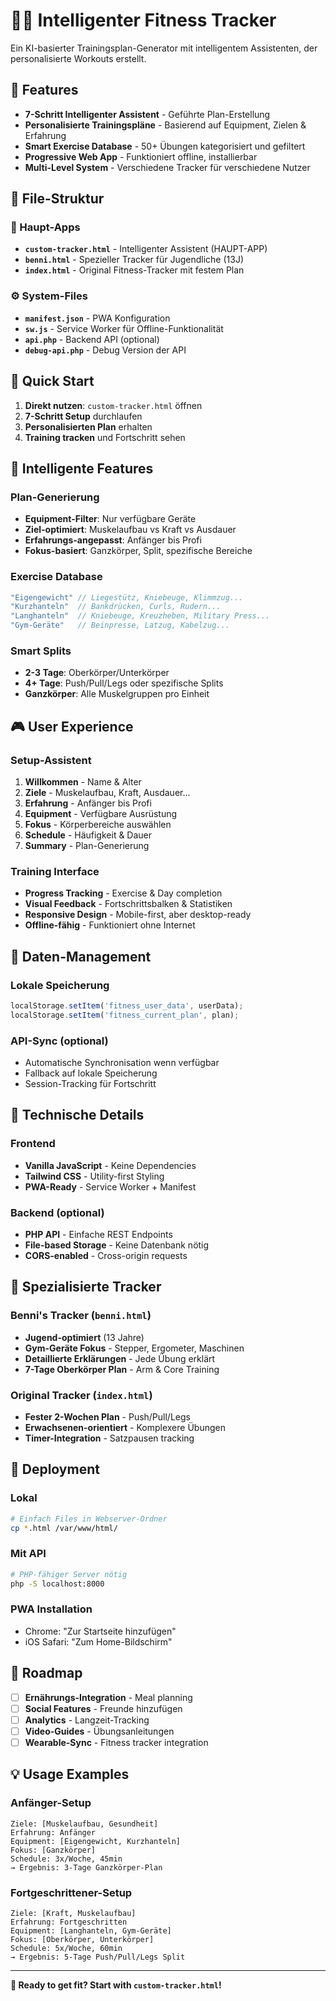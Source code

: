 # 🧙‍♂️ Intelligenter Fitness Tracker

Ein KI-basierter Trainingsplan-Generator mit intelligentem Assistenten, der personalisierte Workouts erstellt.

## 🎯 Features

- **7-Schritt Intelligenter Assistent** - Geführte Plan-Erstellung
- **Personalisierte Trainingspläne** - Basierend auf Equipment, Zielen & Erfahrung  
- **Smart Exercise Database** - 50+ Übungen kategorisiert und gefiltert
- **Progressive Web App** - Funktioniert offline, installierbar
- **Multi-Level System** - Verschiedene Tracker für verschiedene Nutzer

## 📁 File-Struktur

### 🎯 Haupt-Apps
- **`custom-tracker.html`** - Intelligenter Assistent (HAUPT-APP)
- **`benni.html`** - Spezieller Tracker für Jugendliche (13J)
- **`index.html`** - Original Fitness-Tracker mit festem Plan

### ⚙️ System-Files  
- **`manifest.json`** - PWA Konfiguration
- **`sw.js`** - Service Worker für Offline-Funktionalität
- **`api.php`** - Backend API (optional)
- **`debug-api.php`** - Debug Version der API

## 🚀 Quick Start

1. **Direkt nutzen**: `custom-tracker.html` öffnen
2. **7-Schritt Setup** durchlaufen
3. **Personalisierten Plan** erhalten
4. **Training tracken** und Fortschritt sehen

## 🧠 Intelligente Features

### Plan-Generierung
- **Equipment-Filter**: Nur verfügbare Geräte
- **Ziel-optimiert**: Muskelaufbau vs Kraft vs Ausdauer  
- **Erfahrungs-angepasst**: Anfänger bis Profi
- **Fokus-basiert**: Ganzkörper, Split, spezifische Bereiche

### Exercise Database
```javascript
"Eigengewicht" // Liegestütz, Kniebeuge, Klimmzug...
"Kurzhanteln"  // Bankdrücken, Curls, Rudern...
"Langhanteln"  // Kniebeuge, Kreuzheben, Military Press...
"Gym-Geräte"   // Beinpresse, Latzug, Kabelzug...
```

### Smart Splits
- **2-3 Tage**: Oberkörper/Unterkörper
- **4+ Tage**: Push/Pull/Legs oder spezifische Splits
- **Ganzkörper**: Alle Muskelgruppen pro Einheit

## 🎮 User Experience

### Setup-Assistent
1. **Willkommen** - Name & Alter
2. **Ziele** - Muskelaufbau, Kraft, Ausdauer...
3. **Erfahrung** - Anfänger bis Profi
4. **Equipment** - Verfügbare Ausrüstung  
5. **Fokus** - Körperbereiche auswählen
6. **Schedule** - Häufigkeit & Dauer
7. **Summary** - Plan-Generierung

### Training Interface
- **Progress Tracking** - Exercise & Day completion
- **Visual Feedback** - Fortschrittsbalken & Statistiken
- **Responsive Design** - Mobile-first, aber desktop-ready
- **Offline-fähig** - Funktioniert ohne Internet

## 💾 Daten-Management

### Lokale Speicherung
```javascript
localStorage.setItem('fitness_user_data', userData);
localStorage.setItem('fitness_current_plan', plan);
```

### API-Sync (optional)
- Automatische Synchronisation wenn verfügbar
- Fallback auf lokale Speicherung
- Session-Tracking für Fortschritt

## 🔧 Technische Details

### Frontend
- **Vanilla JavaScript** - Keine Dependencies
- **Tailwind CSS** - Utility-first Styling
- **PWA-Ready** - Service Worker + Manifest

### Backend (optional)
- **PHP API** - Einfache REST Endpoints
- **File-based Storage** - Keine Datenbank nötig
- **CORS-enabled** - Cross-origin requests

## 🎯 Spezialisierte Tracker

### Benni's Tracker (`benni.html`)
- **Jugend-optimiert** (13 Jahre)
- **Gym-Geräte Fokus** - Stepper, Ergometer, Maschinen
- **Detaillierte Erklärungen** - Jede Übung erklärt
- **7-Tage Oberkörper Plan** - Arm & Core Training

### Original Tracker (`index.html`)  
- **Fester 2-Wochen Plan** - Push/Pull/Legs
- **Erwachsenen-orientiert** - Komplexere Übungen
- **Timer-Integration** - Satzpausen tracking

## 🚀 Deployment

### Lokal
```bash
# Einfach Files in Webserver-Ordner
cp *.html /var/www/html/
```

### Mit API
```bash
# PHP-fähiger Server nötig
php -S localhost:8000
```

### PWA Installation
- Chrome: "Zur Startseite hinzufügen"
- iOS Safari: "Zum Home-Bildschirm"

## 🔮 Roadmap

- [ ] **Ernährungs-Integration** - Meal planning
- [ ] **Social Features** - Freunde hinzufügen
- [ ] **Analytics** - Langzeit-Tracking  
- [ ] **Video-Guides** - Übungsanleitungen
- [ ] **Wearable-Sync** - Fitness tracker integration

## 💡 Usage Examples

### Anfänger-Setup
```
Ziele: [Muskelaufbau, Gesundheit]
Erfahrung: Anfänger  
Equipment: [Eigengewicht, Kurzhanteln]
Fokus: [Ganzkörper]
Schedule: 3x/Woche, 45min
→ Ergebnis: 3-Tage Ganzkörper-Plan
```

### Fortgeschrittener-Setup  
```
Ziele: [Kraft, Muskelaufbau]
Erfahrung: Fortgeschritten
Equipment: [Langhanteln, Gym-Geräte]  
Fokus: [Oberkörper, Unterkörper]
Schedule: 5x/Woche, 60min
→ Ergebnis: 5-Tage Push/Pull/Legs Split
```

---

**🎉 Ready to get fit? Start with `custom-tracker.html`!**